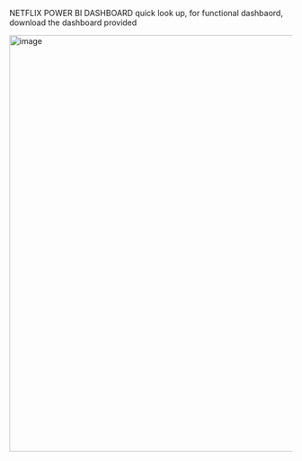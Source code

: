   NETFLIX POWER BI DASHBOARD quick look up, for functional dashbaord, download the dashboard provided

  <img width="1313" height="740" alt="image" src="https://github.com/user-attachments/assets/86a43e83-0c15-4a9b-8e0b-5a4d826a7b74" />
